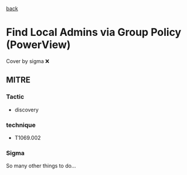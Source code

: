[back](../index.md)
# Find Local Admins via Group Policy (PowerView)
Cover by sigma :x: 

## MITRE
### Tactic
  - discovery

### technique
  - T1069.002

### Sigma

 So many other things to do...